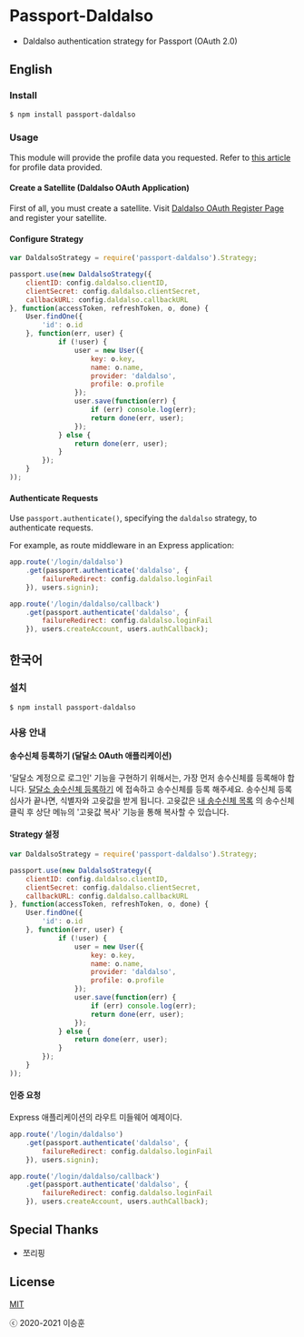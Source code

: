 # Passport-Daldalso
- Daldalso authentication strategy for Passport (OAuth 2.0)

## English

### Install

```bash
$ npm install passport-daldalso
```

### Usage

This module will provide the profile data you requested.
Refer to [this article](https://daldal.so/w/Daldalso/Document/seq/4) for profile data provided.

#### Create a Satellite (Daldalso OAuth Application)

First of all, you must create a satellite.
Visit [Daldalso OAuth Register Page](https://daldal.so/oauth/register) and register your satellite.

#### Configure Strategy

```javascript
var DaldalsoStrategy = require('passport-daldalso').Strategy;

passport.use(new DaldalsoStrategy({
	clientID: config.daldalso.clientID,
	clientSecret: config.daldalso.clientSecret,
	callbackURL: config.daldalso.callbackURL
}, function(accessToken, refreshToken, o, done) {
	User.findOne({
		'id': o.id
    }, function(err, user) {
            if (!user) {
                user = new User({
					key: o.key,
                    name: o.name,
                    provider: 'daldalso',
                    profile: o.profile
                });
                user.save(function(err) {
                    if (err) console.log(err);
                    return done(err, user);
                });
            } else {
                return done(err, user);
            }
        });
    }
));
```

#### Authenticate Requests

Use `passport.authenticate()`, specifying the `daldalso` strategy, to authenticate requests.

For example, as route middleware in an Express application:

```javascript
app.route('/login/daldalso')
    .get(passport.authenticate('daldalso', {
        failureRedirect: config.daldalso.loginFail
    }), users.signin);

app.route('/login/daldalso/callback')
    .get(passport.authenticate('daldalso', {
        failureRedirect: config.daldalso.loginFail
    }), users.createAccount, users.authCallback);
```

## 한국어

### 설치

```bash
$ npm install passport-daldalso
```

### 사용 안내

#### 송수신체 등록하기 (달달소 OAuth 애플리케이션)

'달달소 계정으로 로그인' 기능을 구현하기 위해서는, 가장 먼저 송수신체를 등록해야 합니다.
[달달소 송수신체 등록하기](https://daldal.so/oauth/register) 에 접속하고 송수신체를 등록 해주세요.
송수신체 등록 심사가 끝나면, 식별자와 고윳값을 받게 됩니다.
고윳값은 [내 송수신체 목록](https://daldal.so/oauth/me) 의 송수신체 클릭 후 상단 메뉴의 '고윳값 복사' 기능을 통해 복사할 수 있습니다.

#### Strategy 설정

```javascript
var DaldalsoStrategy = require('passport-daldalso').Strategy;

passport.use(new DaldalsoStrategy({
	clientID: config.daldalso.clientID,
	clientSecret: config.daldalso.clientSecret,
	callbackURL: config.daldalso.callbackURL
}, function(accessToken, refreshToken, o, done) {
	User.findOne({
		'id': o.id
    }, function(err, user) {
            if (!user) {
                user = new User({
					key: o.key,
                    name: o.name,
                    provider: 'daldalso',
                    profile: o.profile
                });
                user.save(function(err) {
                    if (err) console.log(err);
                    return done(err, user);
                });
            } else {
                return done(err, user);
            }
        });
    }
));
```

#### 인증 요청

Express 애플리케이션의 라우트 미들웨어 예제이다.

```javascript
app.route('/login/daldalso')
    .get(passport.authenticate('daldalso', {
        failureRedirect: config.daldalso.loginFail
    }), users.signin);

app.route('/login/daldalso/callback')
    .get(passport.authenticate('daldalso', {
        failureRedirect: config.daldalso.loginFail
    }), users.createAccount, users.authCallback);
```

## Special Thanks

- 쪼리핑

## License

[MIT](http://opensource.org/licenses/MIT)

ⓒ 2020-2021 이승훈